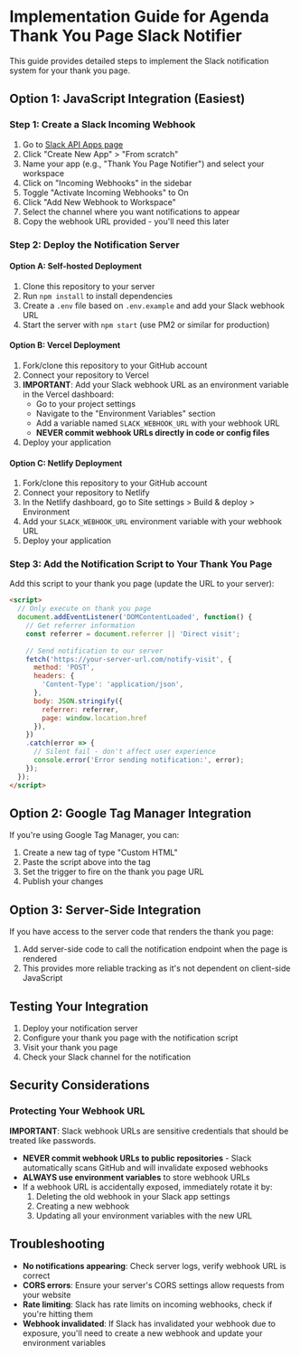 # Implementation Guide for Agenda Thank You Page Slack Notifier

This guide provides detailed steps to implement the Slack notification system for your thank you page.

## Option 1: JavaScript Integration (Easiest)

### Step 1: Create a Slack Incoming Webhook
1. Go to [Slack API Apps page](https://api.slack.com/apps)
2. Click "Create New App" > "From scratch"
3. Name your app (e.g., "Thank You Page Notifier") and select your workspace
4. Click on "Incoming Webhooks" in the sidebar
5. Toggle "Activate Incoming Webhooks" to On
6. Click "Add New Webhook to Workspace"
7. Select the channel where you want notifications to appear
8. Copy the webhook URL provided - you'll need this later

### Step 2: Deploy the Notification Server

#### Option A: Self-hosted Deployment
1. Clone this repository to your server
2. Run `npm install` to install dependencies
3. Create a `.env` file based on `.env.example` and add your Slack webhook URL
4. Start the server with `npm start` (use PM2 or similar for production)

#### Option B: Vercel Deployment
1. Fork/clone this repository to your GitHub account
2. Connect your repository to Vercel
3. **IMPORTANT**: Add your Slack webhook URL as an environment variable in the Vercel dashboard:
   - Go to your project settings
   - Navigate to the "Environment Variables" section
   - Add a variable named `SLACK_WEBHOOK_URL` with your webhook URL
   - **NEVER commit webhook URLs directly in code or config files**
4. Deploy your application

#### Option C: Netlify Deployment
1. Fork/clone this repository to your GitHub account
2. Connect your repository to Netlify
3. In the Netlify dashboard, go to Site settings > Build & deploy > Environment
4. Add your `SLACK_WEBHOOK_URL` environment variable with your webhook URL
5. Deploy your application

### Step 3: Add the Notification Script to Your Thank You Page
Add this script to your thank you page (update the URL to your server):

```html
<script>
  // Only execute on thank you page
  document.addEventListener('DOMContentLoaded', function() {
    // Get referrer information
    const referrer = document.referrer || 'Direct visit';
    
    // Send notification to our server
    fetch('https://your-server-url.com/notify-visit', {
      method: 'POST',
      headers: {
        'Content-Type': 'application/json',
      },
      body: JSON.stringify({
        referrer: referrer,
        page: window.location.href
      }),
    })
    .catch(error => {
      // Silent fail - don't affect user experience
      console.error('Error sending notification:', error);
    });
  });
</script>
```

## Option 2: Google Tag Manager Integration

If you're using Google Tag Manager, you can:

1. Create a new tag of type "Custom HTML"
2. Paste the script above into the tag
3. Set the trigger to fire on the thank you page URL
4. Publish your changes

## Option 3: Server-Side Integration

If you have access to the server code that renders the thank you page:

1. Add server-side code to call the notification endpoint when the page is rendered
2. This provides more reliable tracking as it's not dependent on client-side JavaScript

## Testing Your Integration

1. Deploy your notification server
2. Configure your thank you page with the notification script
3. Visit your thank you page
4. Check your Slack channel for the notification

## Security Considerations

### Protecting Your Webhook URL

**IMPORTANT**: Slack webhook URLs are sensitive credentials that should be treated like passwords.

- **NEVER commit webhook URLs to public repositories** - Slack automatically scans GitHub and will invalidate exposed webhooks
- **ALWAYS use environment variables** to store webhook URLs
- If a webhook URL is accidentally exposed, immediately rotate it by:
  1. Deleting the old webhook in your Slack app settings
  2. Creating a new webhook
  3. Updating all your environment variables with the new URL

## Troubleshooting

- **No notifications appearing**: Check server logs, verify webhook URL is correct
- **CORS errors**: Ensure your server's CORS settings allow requests from your website
- **Rate limiting**: Slack has rate limits on incoming webhooks, check if you're hitting them
- **Webhook invalidated**: If Slack has invalidated your webhook due to exposure, you'll need to create a new webhook and update your environment variables
